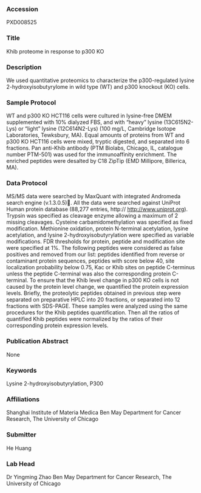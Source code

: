 ### Accession
PXD008525

### Title
Khib proteome in response to p300 KO

### Description
We used quantitative proteomics to characterize the p300-regulated lysine 2-hydroxyisobutyrylome in wild type (WT) and p300 knockout (KO) cells.

### Sample Protocol
WT and p300 KO HCT116 cells were cultured in lysine-free DMEM supplemented with 10% dialyzed FBS, and with “heavy” lysine (13C615N2-Lys) or “light” lysine (12C614N2-Lys) (100 mg/L, Cambridge Isotope Laboratories, Tewksbury, MA). Equal amounts of proteins from WT and p300 KO HCT116 cells were mixed, tryptic digested, and separated into 6 fractions. Pan anti-Khib antibody (PTM Biolabs, Chicago, IL, catalogue number PTM-501) was used for the immunoaffinity enrichment. The enriched peptides were desalted by C18 ZipTip (EMD Millipore, Billerica, MA).

### Data Protocol
MS/MS data were searched by MaxQuant with integrated Andromeda search engine (v.1.3.0.5). All the data were searched against UniProt Human protein database (88,277 entries, http:// http://www.uniprot.org). Trypsin was specified as cleavage enzyme allowing a maximum of 2 missing cleavages. Cysteine carbamidomethylation was specified as fixed modification. Methionine oxidation, protein N-terminal acetylation, lysine acetylation, and lysine 2-hydroxyisobutyrylation were specified as variable modifications. FDR thresholds for protein, peptide and modification site were specified at 1%. The following peptides were considered as false positives and removed from our list: peptides identified from reverse or contaminant protein sequences, peptides with score below 40, site localization probability below 0.75, Kac or Khib sites on peptide C-terminus unless the peptide C-terminal was also the corresponding protein C-terminal. To ensure that the Khib level change in p300 KO cells is not caused by the protein level change, we quantified the protein expression levels. Briefly, the proteolytic peptides obtained in previous step were separated on preparative HPLC into 20 fractions, or separated into 12 fractions with SDS-PAGE. These samples were analyzed using the same procedures for the Khib peptides quantification. Then all the ratios of quantified Khib peptides were normalized by the ratios of their corresponding protein expression levels.

### Publication Abstract
None

### Keywords
Lysine 2-hydroxyisobutyrylation, P300

### Affiliations
Shanghai Institute of Materia Medica
Ben May Department for Cancer Research, The University of Chicago

### Submitter
He Huang

### Lab Head
Dr Yingming Zhao
Ben May Department for Cancer Research, The University of Chicago


